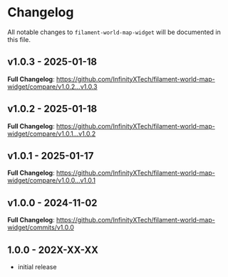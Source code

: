 # Changelog

All notable changes to `filament-world-map-widget` will be documented in this file.

## v1.0.3 - 2025-01-18

**Full Changelog**: https://github.com/InfinityXTech/filament-world-map-widget/compare/v1.0.2...v1.0.3

## v1.0.2 - 2025-01-18

**Full Changelog**: https://github.com/InfinityXTech/filament-world-map-widget/compare/v1.0.1...v1.0.2

## v1.0.1 - 2025-01-17

**Full Changelog**: https://github.com/InfinityXTech/filament-world-map-widget/compare/v1.0.0...v1.0.1

## v1.0.0 - 2024-11-02

**Full Changelog**: https://github.com/InfinityXTech/filament-world-map-widget/commits/v1.0.0

## 1.0.0 - 202X-XX-XX

- initial release
